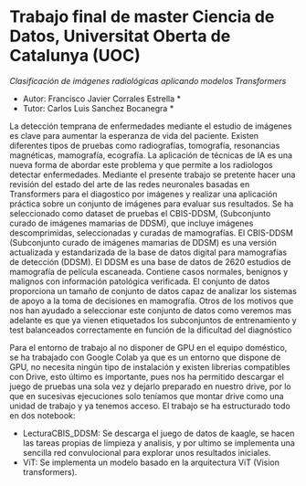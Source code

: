 # Trabajo final de master Ciencia de Datos, Universitat Oberta de Catalunya (UOC) #
*Clasificación de imágenes radiológicas aplicando modelos Transformers*
* Autor: Francisco Javier Corrales Estrella *
* Tutor: Carlos Luis Sanchez Bocanegra *

La detección temprana de enfermedades mediante el estudio de imágenes es clave para aumentar la esperanza de vida del paciente. Existen diferentes tipos de pruebas como radiografías, tomografía, resonancias magnéticas, mamografía, ecografía.
La aplicación de técnicas de IA es una nueva forma de abordar este problema y que permite a los radiologos detectar enfermedades.
Mediante el presente trabajo se pretente hacer una revisión del estado del arte de las  redes neuronales basadas en  Transformers para el diagostico por imágenes y realizar una aplicación práctica sobre un conjunto de imágenes para evaluar sus resultados.
Se ha seleccionado como dataset de pruebas el CBIS-DDSM, (Subconjunto curado de imágenes mamarias de DDSM), que incluye imágenes descomprimidas, seleccionadas y curadas de mamografías. El CBIS-DDSM (Subconjunto curado de imágenes mamarias de DDSM) es una versión actualizada y estandarizada de la base de datos digital para mamografías de detección (DDSM). El DDSM es una base de datos de 2620 estudios de mamografía de película escaneada. Contiene casos normales, benignos y malignos con información patológica verificada. El conjunto de datos proporciona un tamaño de conjunto de datos capaz de analizar los sistemas de apoyo a la toma de decisiones en mamografía.
Otros de los motivos que nos han ayudado a seleccionar este conjunto de datos como veremos mas adelante es que ya vienen etiquetados los subconjuntos de entrenamiento y test balanceados correctamente en función de la dificultad del diagnóstico


Para el entorno de trabajo al no disponer de GPU en el equipo doméstico, se ha trabajado con Google Colab ya que es un entorno que dispone de GPU, no necesita ningún tipo de instalación y existen librerias compatibles con Drive, esto último es importante, pues nos ha permitido descargar el juego de pruebas una sola vez y dejarlo preparado en nuestro drive, por lo que en sucesivas ejecuciones solo teníamos que montar drive como una unidad de trabajo y ya tenemos acceso.
El trabajo se ha estructurado todo en dos notebook:
  * LecturaCBIS_DDSM: Se descarga el juego de datos de kaagle, se hacen las tareas propias de limpieza y analisis, y por ultimo se implementa una sencilla red convulocional para explorar unos resultados iniciales.
  * ViT: Se implementa un modelo basado en la arquitectura ViT (Vision transformers).
